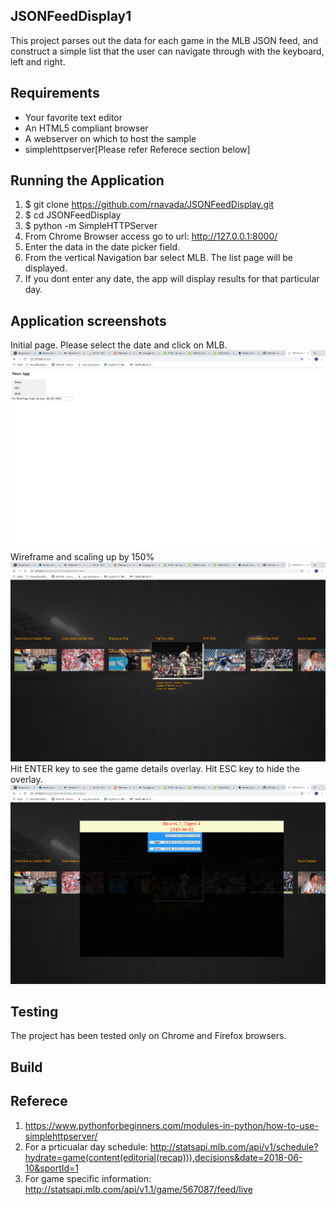 JSONFeedDisplay1  
---------------

This project parses out the data for each game in the MLB JSON feed, and construct a simple list that the user can
navigate through with the keyboard, left and right.

## Requirements
  * Your favorite text editor
  * An HTML5 compliant browser
  * A webserver on which to host the sample
  * simplehttpserver[Please refer Referece section below]

## Running the Application
  1. $ git clone https://github.com/rnavada/JSONFeedDisplay.git
  2. $ cd JSONFeedDisplay
  3. $ python -m SimpleHTTPServer
  4. From Chrome Browser access go to url: http://127.0.0.1:8000/
  5. Enter the data in the date picker field.
  6. From the vertical Navigation bar select MLB. The list page will be displayed.
  7. If you dont enter any date, the app will display results for that particular day.
  
## Application screenshots
  Initial page. Please select the date and click on MLB.
![alt text](https://github.com/rnavada/JSONFeedDisplay/blob/develop/mlb/images/Screenshot%20from%202019-06-02%2021-56-03.png)
  Wireframe and scaling up by 150%
![alt text](https://github.com/rnavada/JSONFeedDisplay/blob/develop/mlb/images/Screenshot%20from%202019-06-02%2021-56-38.png)
  Hit ENTER key to see the game details overlay. Hit ESC key to hide the overlay.
![alt text](https://github.com/rnavada/JSONFeedDisplay/blob/develop/mlb/images/Screenshot%20from%202019-06-02%2021-56-52.png)

## Testing
  The project has been tested only on Chrome and Firefox browsers.

## Build

## Referece
  1. https://www.pythonforbeginners.com/modules-in-python/how-to-use-simplehttpserver/
  2. For a prticualar day schedule: http://statsapi.mlb.com/api/v1/schedule?hydrate=game(content(editorial(recap))),decisions&date=2018-06-10&sportId=1
  3. For game specific information: http://statsapi.mlb.com/api/v1.1/game/567087/feed/live
